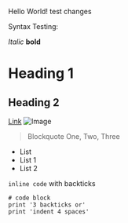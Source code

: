 Hello World!
test changes

Syntax Testing:

*Italic*
**bold**
 # Heading 1
 ## Heading 2
 [Link](https://www.google.com/)
 ![Image](https://thumbs.dreamstime.com/b/coding-monitor-screen-javascript-code-text-editor-website-design-writing-programming-functions-laptop-112936782.jpg)
 
 > Blockquote
 > One, Two, Three


* List
* List 1
* List 2

`inline code` with backticks

```
# code block
print '3 backticks or'
print 'indent 4 spaces'
```

 
